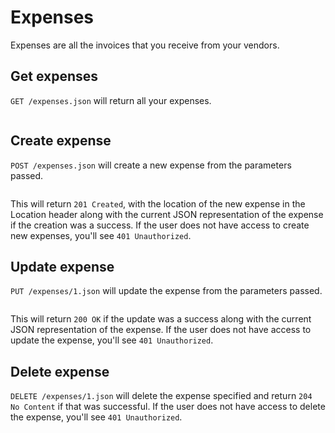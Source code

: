 # Expenses
Expenses are all the invoices that you receive from your vendors.

## Get expenses
`GET /expenses.json` will return all your expenses.
```json
```
## Create expense
`POST /expenses.json` will create a new expense from the parameters passed.
```json
```
This will return `201 Created`, with the location of the new expense in the Location header along with the current JSON representation of the expense if the creation was a success.  If the user does not have access to create new expenses, you'll see `401 Unauthorized`.

## Update expense
`PUT /expenses/1.json` will update the expense from the parameters passed.
```json
```

This will return `200 OK` if the update was a success along with the current JSON representation of the expense. If the user does not have access to update the expense, you'll see `401 Unauthorized`.

## Delete expense
`DELETE /expenses/1.json` will delete the expense specified and return `204 No Content` if that was successful. If the user does not have access to delete the expense, you'll see `401 Unauthorized`.